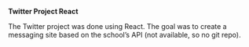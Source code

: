 **Twitter Project React**

The Twitter project was done using React. The goal was to create a messaging site based on the school’s API (not available, so no git repo).
